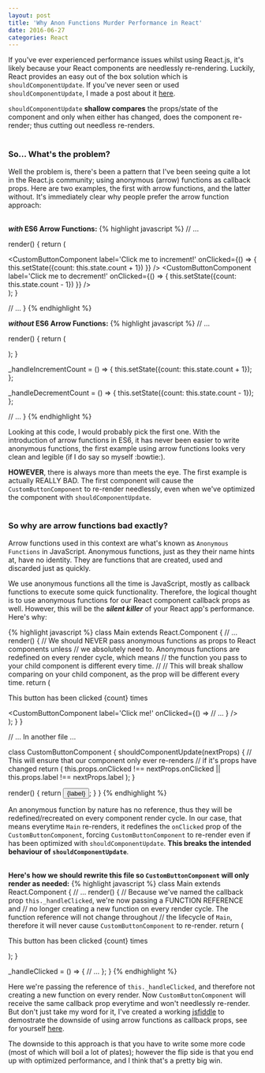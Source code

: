 ```yaml
---
layout: post
title: 'Why Anon Functions Murder Performance in React'
date: 2016-06-27
categories: React
---
```


If you've ever experienced performance issues whilst using React.js, it's likely because your React components are needlessly re-rendering. Luckily, React provides an easy out of the box solution which is `shouldComponentUpdate`. If you've never seen or used `shouldComponentUpdate`, I made a post about it [here][perfPost].

`shouldComponentUpdate` <b>shallow compares</b> the props/state of the component and only when either has changed, does the component re-render; thus cutting out needless re-renders.
<br/>
<br/>

<h3>So... What's the problem?</h3>

Well the problem is, there's been a pattern that I've been seeing quite a lot in the React.js community; using anonymous (arrow) functions as callback props. Here are two examples, the first with arrow functions, and the latter without. It's immediately clear why people prefer the arrow function approach:
<br/>
<br/>

<b>*with* ES6 Arrow Functions:</b>
{% highlight javascript %}
  // ...

  render() {
    return (
      <div>
        <CustomButtonComponent
          label='Click me to increment!'
          onClicked={() => { this.setState({count: this.state.count + 1}) }} />
        <CustomButtonComponent
          label='Click me to decrement!'
          onClicked={() => { this.setState({count: this.state.count - 1}) }} />
      </div>
    );
  }
  
  // ...
}
{% endhighlight %}

<b>*without* ES6 Arrow Functions:</b>
{% highlight javascript %}
  // ...

  render() {
    return (
      <div>
        <CustomButtonComponent
          label='Click me to increment!'
          onClicked={this._handleIncrementView} />
        <CustomButtonComponent
          label='Click me to decrement!'
          onClicked={this._handleDecrementView} />
      </div>
    );
  }

  _handleIncrementCount = () => {
    this.setState({count: this.state.count + 1});
  };
  
  _handleDecrementCount = () => {
    this.setState({count: this.state.count - 1});
  };

  // ...
}
{% endhighlight %}
<br/>

Looking at this code, I would probably pick the first one. With the introduction of arrow functions in ES6, it has never been easier to write anonymous functions, the first example using arrow functions looks very clean and legible (if I do say so myself :bowtie:).

<b>HOWEVER</b>, there is always more than meets the eye. The first example is actually REALLY BAD. The first component will cause the `CustomButtonComponent` to re-render needlessly, even when we've optimized the component with `shouldComponentUpdate`.
<br/>
<br/>

<h3>So why are arrow functions bad exactly?</h3>

Arrow functions used in this context are what's known as `Anonymous Functions` in JavaScript. Anonymous functions, just as they their name hints at, have no identity. They are functions that are created, used and discarded just as quickly.

We use anonymous functions all the time is JavaScript, mostly as callback functions to execute some quick functionality. Therefore, the logical thought is to use anonymous functions for our React component callback props as well. However, this will be the <em><b>silent killer</b></em> of your React app's performance. Here's why:

{% highlight javascript %}
class Main extends React.Component {
  // ...
  render() {
    // We should NEVER pass anonymous functions as props to React components unless
    // we absolutely need to. Anonymous functions are redefined on every render cycle, which means
    // the function you pass to your child component is different every time.
    //
    // This will break shallow comparing on your child component, as the prop will be different every time.
    return (
      <div>
        <p>This button has been clicked {count} times</p>
        <CustomButtonComponent
          label='Click me!'
          onClicked={() => // ... } />
      </div>
    );
  }
}


// ... In another file ...

class CustomButtonComponent {
  shouldComponentUpdate(nextProps) {
    // This will ensure that our component only ever re-renders
    // if it's props have changed
    return (
      this.props.onClicked !== nextProps.onClicked ||
      this.props.label !== nextProps.label
    );
  }

  render() {
    return <button onClick={this.props.onClicked}>{label}</button>;
  }
}
{% endhighlight %}

An anonymous function by nature has no reference, thus they will be redefined/recreated on every component render cycle. In our case, that means everytime `Main` re-renders, it redefines the `onClicked` prop of the `CustomButtonComponent`, forcing `CustomButtonComponent` to re-render even if has been optimized with `shouldComponentUpdate`. <b>This breaks the intended behaviour of `shouldComponentUpdate`</b>.
<br/>
<br/>

<b>Here's how we should rewrite this file so `CustomButtonComponent` will only render as needed:</b>
{% highlight javascript %}
class Main extends React.Component {
  // ...
  render() {
    // Because we've named the callback prop `this._handleClicked`, we're now passing a FUNCTION REFERENCE and
    // no longer creating a new function on every render cycle. The function reference will not change throughout
    // the lifecycle of `Main`, therefore it will never cause `CustomButtonComponent` to re-render.
    return (
      <div>
        <p>This button has been clicked {count} times</p>
        <CustomButtonComponent onClicked={this._handleClicked} />
      </div>
    );
  }

  _handleClicked = () => {
    // ...
  };
}
{% endhighlight %}
<br/>

Here we're passing the reference of `this._handleClicked`, and therefore not creating a new function on every render. Now `CustomButtonComponent` will receive the same callback prop everytime and won't needlessly re-render. But don't just take my word for it, I've created a working [jsfiddle][fiddle] to demostrate the downside of using arrow functions as callback props, see for yourself [here][fiddle].

The downside to this approach is that you have to write some more code (most of which will boil a lot of plates); however the flip side is that you end up with optimized performance, and I think that's a pretty big win.
<br/>
<br/>


[fiddle]: https://jsfiddle.net/johnnyji/mtkjc5on/
[lifecycle]: https://facebook.github.io/react/docs/component-specs.html
[perfPost]: http://johnnyji.me/react/2016/03/03/performance-optimization-in-reactjs-using-immutablejs.html
